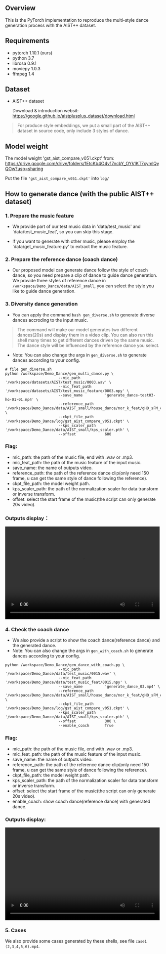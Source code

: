 ## Overview
This is the PyTorch implementation to reproduce the multi-style dance generation process with the AIST++ dataset.

## Requirements
- pytorch 1.10.1 (ours)
- python 3.7
- librosa 0.9.1
- moviepy 1.0.3
- ffmpeg 1.4

## Dataset

- AIST++ dataset
    
    Download & introduction websit: https://google.github.io/aistplusplus_dataset/download.html

> For produce style embeddings, we put a small part of the AIST++ dataset in source code, only include 3 styles of dance.


## Model weight

The model weight 'gst_aist_compare_v051.ckpt' from: https://drive.google.com/drive/folders/1EtcKb4O4v17ncbY_OYk1KT7xymlQyQOw?usp=sharing

Put the file ```'gst_aist_compare_v051.ckpt'``` into ```log/```


## How to generate dance (with the public AIST++ dataset)

### 1. Prepare the music feature

- We provide part of our test music data in 'data/test_music' and 'data/test_music_feat', so you can skip this stage.

- If you want to generate with other music, please employ the 'data/get_music_feature.py' to extract the music feature.

### 2. Prepare the reference dance  (coach dance)

- Our proposed model can generate dance follow the style of coach dance, so you need prepare a clip of dance to guide dance generation. We provide three styles of reference dance in ```
/workspace/Demo_Dance/data/AIST_small```, you can select the style you like to guide dance generation. 

### 3. Diversity dance generation

- You can apply the command ```bash gen_diverse.sh``` to generate diverse dances accroding to the input music.
> The command will make our model generates two different dances(20s) and display them in a video clip. You can also run this shell many times to get different dances driven by the same music. The dance style will be influenced by the reference dance you select.

- Note: You can also change the args in ```gen_diverse.sh``` to generate dances according to your config.
```
# file gen_diverse.sh
python /workspace/Demo_Dance/gen_multi_dance.py \
                        --mic_path           '/workspace/datasets/AIST/test_music/0003.wav' \
                        --mic_feat_path      '/workspace/datasets/AIST/test_music_feature/0003.npy' \
                        --save_name          'generate_dance-test03-ho-01-01.mp4' \
                        --reference_path     '/workspace/Demo_Dance/data/AIST_small/house_dance/nor_k_feat/gHO_sFM_cAll_d19_mHO0_ch01.npy' \
                        --ckpt_file_path     '/workspace/Demo_Dance/log/gst_aist_compare_v051.ckpt' \
                        --kps_scaler_path    '/workspace/Demo_Dance/data/AIST_small/kps_scaler.pth' \
                        --offset             600

```

### Flag:
- mic_path: the path of the music file, end with .wav or .mp3.
- mic_feat_path: the path of the music feature of the input music.
- save_name: the name of outputs video.
- reference_path: the path of the reference dance clip(only need 150 frame, u can get the same style of dance following the reference).
- ckpt_file_path: the model weight path.
- kps_scaler_path: the path of the normalization scaler for data transform or inverse transform.
- offset: select the start frame of the music(the script can only generate 20s video).

### Outputs display：

<video src="/workspace/Demo_Dance/case3.mp4" controls="controls" width="500" height="300"></video>



### 4. Check the coach dance

- We also provide a script to show the coach dance(reference dance) and the generated dance.
- Note: You can also change the args in ```gen_with_coach.sh``` to generate dances according to your config.
```
python /workspace/Demo_Dance/gen_dance_with_coach.py \
                        --mic_path           '/workspace/Demo_Dance/data/test_music/0015.wav' \
                        --mic_feat_path      '/workspace/Demo_Dance/data/test_music_feat/0015.npy' \
                        --save_name          'generate_dance_03.mp4' \
                        --reference_path     '/workspace/Demo_Dance/data/AIST_small/house_dance/nor_k_feat/gHO_sFM_cAll_d19_mHO0_ch01.npy' \
                        --ckpt_file_path     '/workspace/Demo_Dance/log/gst_aist_compare_v051.ckpt' \
                        --kps_scaler_path    '/workspace/Demo_Dance/data/AIST_small/kps_scaler.pth' \
                        --offset             300 \
                        --enable_coach       True

```

### Flag:
- mic_path: the path of the music file, end with .wav or .mp3.
- mic_feat_path: the path of the music feature of the input music.
- save_name: the name of outputs video.
- reference_path: the path of the reference dance clip(only need 150 frame, u can get the same style of dance following the reference).
- ckpt_file_path: the model weight path.
- kps_scaler_path: the path of the normalization scaler for data transform or inverse transform.
- offset: select the start frame of the music(the script can only generate 20s video).
- enable_coach: show coach dance(reference dance) with generated dance.

### Outputs display:

<video src="https://github.com/WilliammmZ/GenDance/blob/main/case3.mp4" controls="controls" width="500" height="300"></video>

### 5. Cases

We also provide some cases generated by these shells, see file ```case1 (2,3,4,5,6).mp4```.







